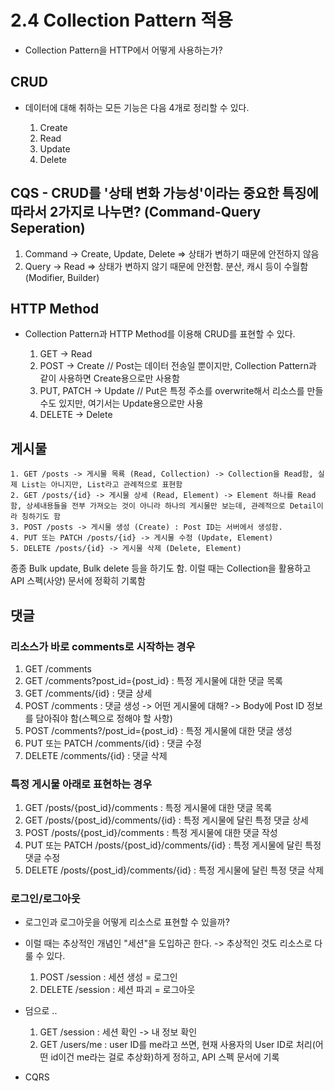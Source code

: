# 2.4 Collection Pattern 적용

- Collection Pattern을 HTTP에서 어떻게 사용하는가?

## CRUD

- 데이터에 대해 취하는 모든 기능은 다음 4개로 정리할 수 있다.

  1. Create
  2. Read
  3. Update
  4. Delete

## CQS - CRUD를 '상태 변화 가능성'이라는 중요한 특징에 따라서 2가지로 나누면? (Command-Query Seperation)

1. Command -> Create, Update, Delete => 상태가 변하기 때문에 안전하지 않음
2. Query -> Read => 상태가 변하지 않기 때문에 안전함. 분산, 캐시 등이 수월함 (Modifier, Builder)

## HTTP Method

- Collection Pattern과 HTTP Method를 이용해 CRUD를 표현할 수 있다.

  1. GET -> Read
  2. POST -> Create // Post는 데이터 전송일 뿐이지만, Collection Pattern과 같이 사용하면 Create용으로만 사용함
  3. PUT, PATCH -> Update // Put은 특정 주소를 overwrite해서 리소스를 만들 수도 있지만, 여기서는 Update용으로만 사용
  4. DELETE -> Delete

## 게시물

    1. GET /posts -> 게시물 목룍 (Read, Collection) -> Collection을 Read함, 실제 List는 아니지만, List라고 관례적으로 표현함
    2. GET /posts/{id} -> 게시물 상세 (Read, Element) -> Element 하나를 Read함, 상세내용들을 전부 가져오는 것이 아니라 하나의 게시물만 보는데, 관례적으로 Detail이라 칭하기도 함
    3. POST /posts -> 게시물 생성 (Create) : Post ID는 서버에서 생성함.
    4. PUT 또는 PATCH /posts/{id} -> 게시물 수정 (Update, Element)
    5. DELETE /posts/{id} -> 게시물 삭제 (Delete, Element)

종종 Bulk update, Bulk delete 등을 하기도 함. 이럴 때는 Collection을 활용하고 API 스펙(사양) 문서에 정확히 기록함

## 댓글

### 리소스가 바로 comments로 시작하는 경우

1. GET /comments
2. GET /comments?post_id={post_id} : 특정 게시물에 대한 댓글 목록
3. GET /comments/{id} : 댓글 상세
4. POST /comments : 댓글 생성 -> 어떤 게시물에 대해? -> Body에 Post ID 정보를 담아줘야 함(스펙으로 정해야 할 사항)
5. POST /comments?/post_id={post_id} : 특정 게시물에 대한 댓글 생성
6. PUT 또는 PATCH /comments/{id} : 댓글 수정
7. DELETE /comments/{id} : 댓글 삭제

### 특정 게시물 아래로 표현하는 경우

1. GET /posts/{post_id}/comments : 특정 게시물에 대한 댓글 목록
2. GET /posts/{post_id}/comments/{id} : 특정 게시물에 달린 특정 댓글 상세
3. POST /posts/{post_id}/comments : 특정 게시물에 대한 댓글 작성
4. PUT 또는 PATCH /posts/{post_id}/comments/{id} : 특정 게시물에 달린 특정 댓글 수정
5. DELETE /posts/{post_id}/comments/{id} : 특정 게시물에 달린 특정 댓글 삭제

### 로그인/로그아웃

- 로그인과 로그아웃을 어떻게 리소스로 표현할 수 있을까?
- 이럴 때는 추상적인 개념인 "세션"을 도입하곤 한다. -> 추상적인 것도 리소스로 다룰 수 있다.

  1. POST /session : 세션 생성 = 로그인
  2. DELETE /session : 세션 파괴 = 로그아웃

- 덤으로 ..

  1. GET /session : 세션 확인 -> 내 정보 확인
  2. GET /users/me : user ID를 me라고 쓰면, 현재 사용자의 User ID로 처리(어떤 id이건 me라는 걸로 추상화)하게 정하고, API 스펙 문서에 기록

- CQRS
